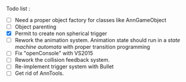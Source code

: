 
Todo list : 

- [ ] Need a proper object factory for classes like AnnGameObject
- [ ] Object parenting
- [x] Permit to create non spherical trigger
- [ ] Rework the animation system. Animation state should run in a *state machine automata* with proper transition programming 
- [ ] Fix "openConsole" with VS2015
- [ ] Rework the collision feedback system. 
- [ ] Re-implement trigger system with Bullet
- [ ] Get rid of AnnTools. 
